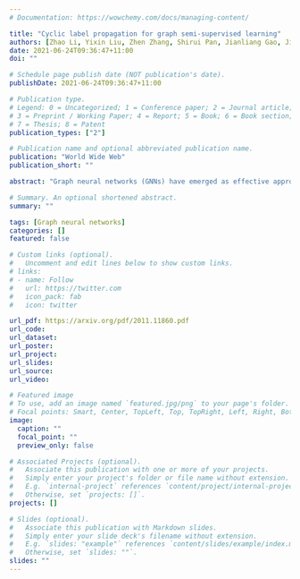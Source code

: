 ```yaml
---
# Documentation: https://wowchemy.com/docs/managing-content/

title: "Cyclic label propagation for graph semi-supervised learning"
authors: [Zhao Li, Yixin Liu, Zhen Zhang, Shirui Pan, Jianliang Gao, Jiajun Bu]
date: 2021-06-24T09:36:47+11:00
doi: ""

# Schedule page publish date (NOT publication's date).
publishDate: 2021-06-24T09:36:47+11:00

# Publication type.
# Legend: 0 = Uncategorized; 1 = Conference paper; 2 = Journal article;
# 3 = Preprint / Working Paper; 4 = Report; 5 = Book; 6 = Book section;
# 7 = Thesis; 8 = Patent
publication_types: ["2"]

# Publication name and optional abbreviated publication name.
publication: "World Wide Web"
publication_short: ""

abstract: "Graph neural networks (GNNs) have emerged as effective approaches for graph analysis, especially in the scenario of semi-supervised learning. Despite its success, GNN often suffers from over-smoothing and over-fitting problems, which affects its performance on node classification tasks. We analyze that an alternative method, the label propagation algorithm (LPA), avoids the aforementioned problems thus it is a promising choice for graph semi-supervised learning. Nevertheless, the intrinsic limitations of LPA on feature exploitation and relation modeling make propagating labels become less effective. To overcome these limitations, we introduce a novel framework for graph semi-supervised learning termed as Cyclic Label Propagation (CycProp for abbreviation), which integrates GNNs into the process of label propagation in a cyclic and mutually reinforcing manner to exploit the advantages of both GNNs and LPA. In particular, our proposed CycProp updates the node embeddings learned by GNN module with the augmented information by label propagation, while fine-tunes the weighted graph of label propagation with the help of node embedding in turn. After the model converges, reliably predicted labels and informative node embeddings are obtained with the LPA and GNN modules respectively. Extensive experiments on various real-world datasets are conducted, and the experimental results empirically demonstrate that the proposed CycProp model can achieve relatively significant gains over the state-of-the-art methods."

# Summary. An optional shortened abstract.
summary: ""

tags: [Graph neural networks]
categories: []
featured: false

# Custom links (optional).
#   Uncomment and edit lines below to show custom links.
# links:
# - name: Follow
#   url: https://twitter.com
#   icon_pack: fab
#   icon: twitter

url_pdf: https://arxiv.org/pdf/2011.11860.pdf
url_code:
url_dataset:
url_poster:
url_project:
url_slides:
url_source:
url_video:

# Featured image
# To use, add an image named `featured.jpg/png` to your page's folder. 
# Focal points: Smart, Center, TopLeft, Top, TopRight, Left, Right, BottomLeft, Bottom, BottomRight.
image:
  caption: ""
  focal_point: ""
  preview_only: false

# Associated Projects (optional).
#   Associate this publication with one or more of your projects.
#   Simply enter your project's folder or file name without extension.
#   E.g. `internal-project` references `content/project/internal-project/index.md`.
#   Otherwise, set `projects: []`.
projects: []

# Slides (optional).
#   Associate this publication with Markdown slides.
#   Simply enter your slide deck's filename without extension.
#   E.g. `slides: "example"` references `content/slides/example/index.md`.
#   Otherwise, set `slides: ""`.
slides: ""
---
```

